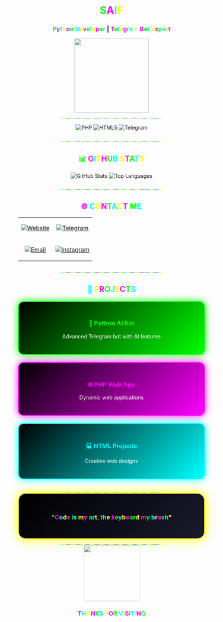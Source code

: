 <div align="center">

# <span style="color:#00ff00">S</span><span style="color:#ff00ff">A</span><span style="color:#00ffff">I</span><span style="color:#ffff00">F</span>

### <span style="color:#00ff00">P</span><span style="color:#ff00ff">y</span><span style="color:#00ffff">t</span><span style="color:#ffff00">h</span><span style="color:#ff00ff">o</span><span style="color:#00ff00">n</span> <span style="color:#00ffff">D</span><span style="color:#ffff00">e</span><span style="color:#ff00ff">v</span><span style="color:#00ff00">e</span><span style="color:#00ffff">l</span><span style="color:#ffff00">o</span><span style="color:#ff00ff">p</span><span style="color:#00ff00">e</span><span style="color:#00ffff">r</span> | <span style="color:#ff00ff">T</span><span style="color:#00ff00">e</span><span style="color:#00ffff">l</span><span style="color:#ffff00">e</span><span style="color:#ff00ff">g</span><span style="color:#00ff00">r</span><span style="color:#00ffff">a</span><span style="color:#ffff00">m</span> <span style="color:#ff00ff">B</span><span style="color:#00ff00">o</span><span style="color:#00ffff">t</span> <span style="color:#ffff00">E</span><span style="color:#ff00ff">x</span><span style="color:#00ff00">p</span><span style="color:#00ffff">e</span><span style="color:#ffff00">r</span><span style="color:#ff00ff">t</span>

<img src="https://media.giphy.com/media/coxQHKASG60HrHtvkt/giphy.gif" width="200">

</div>

<div align="center">
<span style="color:#00ffff">_</span><span style="color:#ffff00">_</span><span style="color:#00ff00">_</span><span style="color:#ff00ff">_</span><span style="color:#00ffff">_</span><span style="color:#ffff00">_</span><span style="color:#00ff00">_</span><span style="color:#ff00ff">_</span><span style="color:#00ffff">_</span><span style="color:#ffff00">_</span><span style="color:#00ff00">_</span><span style="color:#ff00ff">_</span><span style="color:#00ffff">_</span><span style="color:#ffff00">_</span><span style="color:#00ff00">_</span><span style="color:#ff00ff">_</span><span style="color:#00ffff">_</span><span style="color:#ffff00">_</span><span style="color:#00ff00">_</span><span style="color:#ff00ff">_</span><span style="color:#00ffff">_</span><span style="color:#ffff00">_</span><span style="color:#00ff00">_</span><span style="color:#ff00ff">_</span><span style="color:#00ffff">_</span><span style="color:#ffff00">_</span><span style="color:#00ff00">_</span><span style="color:#ff00ff">_</span><span style="color:#00ffff">_</span><span style="color:#ffff00">_</span><span style="color:#00ff00">_</span><span style="color:#ff00ff">_</span><span style="color:#00ffff">_</span><span style="color:#ffff00">_</span><span style="color:#00ff00">_</span><span style="color:#ff00ff">_</span><span style="color:#00ffff">_</span><span style="color:#ffff00">_</span><span style="color:#00ff00">_</span><span  style="color:#00ff00">_</span><span style="color:#ff00ff">_</span><span style="color:#00ffff">_</span><span style="color:#ffff00">_</span>
</div>

<div align="center">

![PHP](https://img.shields.io/badge/PHP-777BB4?style=for-the-badge&logo=php&logoColor=white&labelColor=000000)
![HTML5](https://img.shields.io/badge/HTML5-E34F26?style=for-the-badge&logo=html5&logoColor=white&labelColor=000000)
![Telegram](https://img.shields.io/badge/TELEGRAM-26A5E4?style=for-the-badge&logo=telegram&logoColor=white&labelColor=000000)

</div>

<div align="center">
<span style="color:#00ffff">_</span><span style="color:#ffff00">_</span><span style="color:#00ff00">_</span><span style="color:#ff00ff">_</span><span style="color:#00ffff">_</span><span style="color:#ffff00">_</span><span style="color:#00ff00">_</span><span style="color:#ff00ff">_</span><span style="color:#00ffff">_</span><span style="color:#ffff00">_</span><span style="color:#00ff00">_</span><span style="color:#ff00ff">_</span><span style="color:#00ffff">_</span><span style="color:#ffff00">_</span><span style="color:#00ff00">_</span><span style="color:#ff00ff">_</span><span style="color:#00ffff">_</span><span style="color:#ffff00">_</span><span style="color:#00ff00">_</span><span style="color:#ff00ff">_</span><span style="color:#00ffff">_</span><span style="color:#ffff00">_</span><span style="color:#00ff00">_</span><span style="color:#ff00ff">_</span><span style="color:#00ffff">_</span><span style="color:#ffff00">_</span><span style="color:#00ff00">_</span><span style="color:#ff00ff">_</span><span style="color:#00ffff">_</span><span style="color:#ffff00">_</span><span style="color:#00ff00">_</span><span style="color:#ff00ff">_</span><span style="color:#00ffff">_</span><span style="color:#ffff00">_</span><span style="color:#00ff00">_</span><span style="color:#ff00ff">_</span><span style="color:#00ffff">_</span><span style="color:#ffff00">_</span><span style="color:#00ff00">_</span><span  style="color:#00ff00">_</span><span style="color:#ff00ff">_</span><span style="color:#00ffff">_</span><span style="color:#ffff00">_</span>
</div>

<div align="center">

## <span style="color:#00ff00">📊</span> <span style="color:#ff00ff">G</span><span style="color:#00ffff">I</span><span style="color:#ffff00">T</span><span style="color:#ff00ff">H</span><span style="color:#00ff00">U</span><span style="color:#00ffff">B</span> <span style="color:#ffff00">S</span><span style="color:#ff00ff">T</span><span style="color:#00ff00">A</span><span style="color:#00ffff">T</span><span style="color:#ffff00">S</span>

![GitHub Stats](https://github-readme-stats.vercel.app/api?username=9v3&show_icons=true&theme=radical&bg_color=0d1117&title_color=00ff00&text_color=ffffff&icon_color=ff00ff&border_color=00ffff)
![Top Languages](https://github-readme-stats.vercel.app/api/top-langs/?username=9v3&layout=compact&theme=radical&bg_color=0d1117&title_color=00ff00&text_color=ffffff&border_color=00ffff)

</div>

<div align="center">
<span style="color:#00ffff">_</span><span style="color:#ffff00">_</span><span style="color:#00ff00">_</span><span style="color:#ff00ff">_</span><span style="color:#00ffff">_</span><span style="color:#ffff00">_</span><span style="color:#00ff00">_</span><span style="color:#ff00ff">_</span><span style="color:#00ffff">_</span><span style="color:#ffff00">_</span><span style="color:#00ff00">_</span><span style="color:#ff00ff">_</span><span style="color:#00ffff">_</span><span style="color:#ffff00">_</span><span style="color:#00ff00">_</span><span style="color:#ff00ff">_</span><span style="color:#00ffff">_</span><span style="color:#ffff00">_</span><span style="color:#00ff00">_</span><span style="color:#ff00ff">_</span><span style="color:#00ffff">_</span><span style="color:#ffff00">_</span><span style="color:#00ff00">_</span><span style="color:#ff00ff">_</span><span style="color:#00ffff">_</span><span style="color:#ffff00">_</span><span style="color:#00ff00">_</span><span style="color:#00ffff">_</span><span style="color:#ffff00">_</span><span style="color:#00ff00">_</span><span style="color:#ff00ff">_</span><span style="color:#00ffff">_</span><span style="color:#ffff00">_</span><span style="color:#00ff00">_</span><span style="color:#ff00ff">_</span><span style="color:#00ffff">_</span><span style="color:#ff00ff">_</span><span style="color:#00ffff">_</span><span style="color:#ffff00">_</span><span style="color:#00ff00">_</span><span style="color:#ff00ff">_</span><span style="color:#00ffff">_</span><span style="color:#ffff00">_</span>
</div>

<div align="center">

## <span style="color:#ff00ff">🌐</span> <span style="color:#00ffff">C</span><span style="color:#ffff00">O</span><span style="color:#ff00ff">N</span><span style="color:#00ff00">T</span><span style="color:#00ffff">A</span><span style="color:#ffff00">C</span><span style="color:#ff00ff">T</span> <span style="color:#00ff00">M</span><span style="color:#00ffff">E</span>

<table>
<tr>
<td align="center">

[![Website](https://img.shields.io/badge/🌐_WEBSITE-saif.gt.tc-00ff00?style=for-the-badge&logo=google-chrome&logoColor=black)](https://saif.gt.tc)

</td>
<td align="center">

[![Telegram](https://img.shields.io/badge/📱_TELEGRAM-@rssns-0088cc?style=for-the-badge&logo=telegram&logoColor=white)](https://t.me/rssns)

</td>
</tr>
<tr>
<td align="center">

[![Email](https://img.shields.io/badge/📧_EMAIL-s_if@usa.com-ff00ff?style=for-the-badge&logo=gmail&logoColor=white)](mailto:s_if@usa.com)

</td>
<td align="center">

[![Instagram](https://img.shields.io/badge/📸_INSTAGRAM-@w_.dg-E4405F?style=for-the-badge&logo=instagram&logoColor=white)](https://instagram.com/w_.dg)

</td>
</tr>
</table>

</div>

<div align="center">
<span style="color:#00ffff">_</span><span style="color:#ffff00">_</span><span style="color:#00ff00">_</span><span style="color:#ff00ff">_</span><span style="color:#00ffff">_</span><span style="color:#ffff00">_</span><span style="color:#00ff00">_</span><span style="color:#ff00ff">_</span><span style="color:#00ffff">_</span><span style="color:#ffff00">_</span><span style="color:#00ff00">_</span><span style="color:#ff00ff">_</span><span style="color:#00ffff">_</span><span style="color:#ffff00">_</span><span style="color:#00ff00">_</span><span style="color:#ff00ff">_</span><span style="color:#00ffff">_</span><span style="color:#ffff00">_</span><span style="color:#00ff00">_</span><span style="color:#ff00ff">_</span><span style="color:#00ffff">_</span><span style="color:#ffff00">_</span><span style="color:#00ff00">_</span><span style="color:#ff00ff">_</span><span style="color:#00ffff">_</span><span style="color:#ffff00">_</span><span style="color:#00ff00">_</span><span style="color:#00ffff">_</span><span style="color:#ffff00">_</span><span style="color:#00ff00">_</span><span style="color:#ff00ff">_</span><span style="color:#00ffff">_</span><span style="color:#ffff00">_</span><span style="color:#00ff00">_</span><span style="color:#ff00ff">_</span><span style="color:#00ffff">_</span><span style="color:#ff00ff">_</span><span style="color:#00ffff">_</span><span style="color:#ffff00">_</span><span style="color:#00ff00">_</span><span style="color:#ff00ff">_</span><span style="color:#00ffff">_</span><span style="color:#ffff00">_</span>
</div>

<div align="center">

## <span style="color:#00ffff">🚀</span> <span style="color:#ffff00">P</span><span style="color:#ff00ff">R</span><span style="color:#00ff00">O</span><span style="color:#00ffff">J</span><span style="color:#ffff00">E</span><span style="color:#ff00ff">C</span><span style="color:#00ff00">T</span><span style="color:#00ffff">S</span>

<div style="display: grid; grid-template-columns: repeat(auto-fit, minmax(280px, 1fr)); gap: 20px; margin: 20px 0;">

<div style="background: linear-gradient(135deg, #000000, #00ff00); padding: 25px; border-radius: 15px; border: 2px solid #00ff00; box-shadow: 0 0 20px #00ff00;">
<h3 style="color: #00ff00">🤖 Python AI Bot</h3>
<p style="color: white">Advanced Telegram bot with AI features</p>
</div>

<div style="background: linear-gradient(135deg, #000000, #ff00ff); padding: 25px; border-radius: 15px; border: 2px solid #ff00ff; box-shadow: 0 0 20px #ff00ff;">
<h3 style="color: #ff00ff">🌐 PHP Web App</h3>
<p style="color: white">Dynamic web applications</p>
</div>

<div style="background: linear-gradient(135deg, #000000, #00ffff); padding: 25px; border-radius: 15px; border: 2px solid #00ffff; box-shadow: 0 0 20px #00ffff;">
<h3 style="color: #00ffff">💻 HTML Projects</h3>
<p style="color: white">Creative web designs</p>
</div>

</div>

</div>

<div align="center">
<span style="color:#00ffff">_</span><span style="color:#ffff00">_</span><span style="color:#00ff00">_</span><span style="color:#ff00ff">_</span><span style="color:#00ffff">_</span><span style="color:#ffff00">_</span><span style="color:#00ff00">_</span><span style="color:#ff00ff">_</span><span style="color:#00ffff">_</span><span style="color:#ffff00">_</span><span style="color:#00ff00">_</span><span style="color:#ff00ff">_</span><span style="color:#00ffff">_</span><span style="color:#ffff00">_</span><span style="color:#00ff00">_</span><span style="color:#ff00ff">_</span><span style="color:#00ffff">_</span><span style="color:#ffff00">_</span><span style="color:#00ff00">_</span><span style="color:#ff00ff">_</span><span style="color:#00ffff">_</span><span style="color:#ffff00">_</span><span style="color:#00ff00">_</span><span style="color:#ff00ff">_</span><span style="color:#00ffff">_</span><span style="color:#ffff00">_</span><span style="color:#00ff00">_</span><span style="color:#ff00ff">_</span><span style="color:#00ffff">_</span><span style="color:#ffff00">_</span><span style="color:#00ff00">_</span><span style="color:#ff00ff">_</span><span style="color:#00ffff">_</span><span style="color:#ffff00">_</span><span style="color:#00ff00">_</span><span style="color:#ff00ff">_</span><span style="color:#00ffff">_</span><span style="color:#ffff00">_</span><span style="color:#00ff00">_</span><span  style="color:#00ff00">_</span><span style="color:#ff00ff">_</span><span style="color:#00ffff">_</span><span style="color:#ffff00">_</span>
</div>

<div align="center" style="background: linear-gradient(135deg, #000000, #1a1a2e); padding: 30px; border-radius: 20px; border: 2px solid #ffff00; box-shadow: 0 0 30px #ffff00;">

### <span style="color:#00ff00">"</span><span style="color:#ff00ff">C</span><span style="color:#00ffff">o</span><span style="color:#ffff00">d</span><span style="color:#ff00ff">e</span> <span style="color:#00ff00">i</span><span style="color:#00ffff">s</span> <span style="color:#ffff00">m</span><span style="color:#ff00ff">y</span> <span style="color:#00ff00">a</span><span style="color:#00ffff">r</span><span style="color:#ffff00">t</span><span style="color:#ff00ff">,</span> <span style="color:#00ff00">t</span><span style="color:#00ffff">h</span><span style="color:#ffff00">e</span> <span style="color:#ff00ff">k</span><span style="color:#00ff00">e</span><span style="color:#00ffff">y</span><span style="color:#ffff00">b</span><span style="color:#ff00ff">o</span><span style="color:#00ff00">a</span><span style="color:#00ffff">r</span><span style="color:#ffff00">d</span> <span style="color:#ff00ff">m</span><span style="color:#00ff00">y</span> <span style="color:#00ffff">b</span><span style="color:#ffff00">r</span><span style="color:#ff00ff">u</span><span style="color:#00ff00">s</span><span style="color:#00ffff">h</span><span style="color:#ffff00">"</span>

</div>

<div align="center">
<span style="color:#00ffff">_</span><span style="color:#ffff00">_</span><span style="color:#00ff00">_</span><span style="color:#ff00ff">_</span><span style="color:#00ffff">_</span><span style="color:#ffff00">_</span><span style="color:#00ff00">_</span><span style="color:#ff00ff">_</span><span style="color:#00ffff">_</span><span style="color:#ffff00">_</span><span style="color:#00ff00">_</span><span style="color:#ff00ff">_</span><span style="color:#00ffff">_</span><span style="color:#ffff00">_</span><span style="color:#00ff00">_</span><span style="color:#ff00ff">_</span><span style="color:#00ffff">_</span><span style="color:#ffff00">_</span><span style="color:#00ff00">_</span><span style="color:#ff00ff">_</span><span style="color:#00ffff">_</span><span style="color:#ffff00">_</span><span style="color:#00ff00">_</span><span style="color:#ff00ff">_</span><span style="color:#00ffff">_</span><span style="color:#ffff00">_</span><span style="color:#00ff00">_</span><span style="color:#ff00ff">_</span><span style="color:#00ffff">_</span><span style="color:#ffff00">_</span><span style="color:#00ff00">_</span><span style="color:#ff00ff">_</span><span style="color:#00ffff">_</span><span style="color:#ffff00">_</span><span style="color:#00ff00">_</span><span style="color:#ff00ff">_</span><span style="color:#00ffff">_</span><span style="color:#ffff00">_</span><span style="color:#00ff00">_</span><span  style="color:#00ff00">_</span><span style="color:#ff00ff">_</span><span style="color:#00ffff">_</span><span style="color:#ffff00">_</span>
</div>

<div align="center">

<img src="https://media.giphy.com/media/qgQUggAC3Pfv687qPC/giphy.gif" width="150">

### <span style="color:#00ff00"></span> <span style="color:#ff00ff">T</span><span style="color:#00ffff">H</span><span style="color:#ffff00">A</span><span style="color:#ff00ff">N</span><span style="color:#00ff00">K</span><span style="color:#00ffff">S</span> <span style="color:#ffff00">F</span><span style="color:#ff00ff">O</span><span style="color:#00ff00">R</span> <span style="color:#00ffff">V</span><span style="color:#ffff00">I</span><span style="color:#ff00ff">S</span><span style="color:#00ff00">I</span><span style="color:#00ffff">T</span><span style="color:#ffff00">I</span><span style="color:#ff00ff">N</span><span style="color:#00ff00">G</span> <span style="color:#00ffff"></span>

</div>
